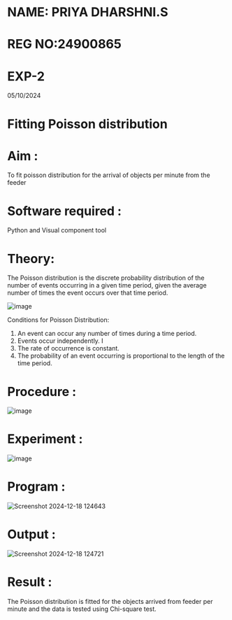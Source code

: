 #  NAME: PRIYA DHARSHNI.S
# REG NO:24900865
# EXP-2
05/10/2024 
# Fitting Poisson  distribution
# Aim : 

To fit poisson distribution for the arrival of objects per minute from the feeder

# Software required :  

Python and Visual component tool

# Theory:

The Poisson distribution is the discrete probability distribution of the number of events occurring in a given time period, given the average number of times the event occurs over that time period.

![image](https://user-images.githubusercontent.com/104613195/166248326-fd042076-8b0b-40c4-8b11-1d8e8fcb74db.png)

 Conditions for Poisson Distribution:

1. An event can occur any number of times during a time period.
2. Events occur independently. I
3. The rate of occurrence is constant.
4. The probability of an event occurring is proportional to the length of the time period. 
 
# Procedure :

![image](https://user-images.githubusercontent.com/104613195/166251988-d0c53205-6080-4f7b-ae4c-398178586637.png)

# Experiment :

![image](https://user-images.githubusercontent.com/103921593/230282876-f4a5afbf-cac1-4648-a1b0-c78840638a8e.png)

# Program :

 ![Screenshot 2024-12-18 124643](https://github.com/user-attachments/assets/8beb2f79-b998-4891-a901-e9e1e4e69913)


# Output : 

![Screenshot 2024-12-18 124721](https://github.com/user-attachments/assets/4df289ec-15cc-44fe-9e26-077a17255971)
# Result :
 The Poisson distribution is fitted for the objects arrived from feeder per minute and the data is tested using Chi-square test.
 

